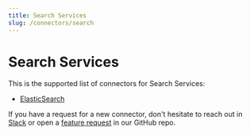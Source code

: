 ```yaml
---
title: Search Services
slug: /connectors/search
---
```


# Search Services

This is the supported list of connectors for Search Services:

- [ElasticSearch](/connectors/search/elasticsearch)

If you have a request for a new connector, don't hesitate to reach out in [Slack](https://slack.open-metadata.org/) or
open a [feature request](https://github.com/open-metadata/OpenMetadata/issues/new/choose) in our GitHub repo.
